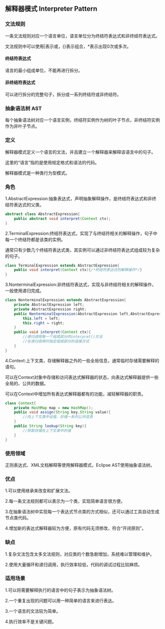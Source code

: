 ## 解释器模式 Interpreter Pattern

### 文法规则

一条文法规则对应一个语言单位，语言单位分为终结符表达式和非终结符表达式。

文法规则中可以使用|表示或，{}表示组合，*表示出现0次或多次。

#### 终结符表达式

语言的最小组成单位，不能再进行拆分。

#### 非终结符表达式

可以进行拆分的完整句子，拆分成一系列终结符或非终结符。

### 抽象语法树 AST

每个抽象语法树对应一个语言实例，终结符实例作为树的叶子节点，非终结符实例作为非叶子节点。

### 定义

解释器模式定义一个语言的文法，并且建立一个解释器来解释该语言中的句子。

这里的“语言”指的是使用规定格式和语法的代码。

解释器模式是一种类行为型模式。

### 角色

1.AbstractExpression:抽象表达式，声明抽象解释操作，是终结符表达式和非终结符表达式的父类。
```java
abstract class AbstractExpression{
    public abstract void interpret(Context ctx);
}
```
2.TerminalExpression:终结符表达式，实现了与终结符相关的解释操作，句子中每一个终结符都是该类的实例。

通常只有少数几个终结符表达式类，其实例可以通过非终结符表达式组成较为复杂的句子。
```java
class TerminalExpression extends AbstractExpression{
    public void interpret(Context ctx){/*终结符表达式的解释操作*/}
}
```
3.NonterminalExpression:非终结符表达式，实现与非终结符相关的解释操作，一般使用递归完成。
```java
class NonterminalExpression extends AbstractExpression{
    private AbstractExpression left;
    private AbstractExpression right;
    public NonterminalExpression(AbstractExpression left,AbstractExpression right){
        this.left = left;
        this.right = right;
    }
    public void interpret(Context ctx){
        //递归调用每一个组成部分的interpret()方法
        //在递归调用时指定组成部分的连接方式
    }
}
```
4.Context:上下文类，存储解释器之外的一些全局信息，通常临时存储需要解释的语句。

可以在Context对象中存储和访问表达式解释器的状态，向表达式解释器提供一些全局的、公共的数据。

可以在Context中增加所有表达式解释器都有的功能，减轻解释器的职责。

```java
class Context{
    private HashMap map = new HashMap();
    public void assign(String key,String value){
        //向上下文类中设值，存储一系列公共信息
    }
    public String lookup(String key){
        //获取存储在上下文类中的值
    }
}
```

### 使用领域

正则表达式、XML文档解释等使用解释器模式，Eclipse AST使用抽象语法树。

### 优点

1.可以使用继承来改变和扩展文法。

2.每一条文法规则都可以表示为一个类，实现简单语言很方便。

3.在抽象语法树中实现每一个表达式节点类的方式相似，还可以通过工具自动生成节点类代码。

4.增加新的表达式解释器较为方便，原有代码无须修改，符合“开闭原则”。

### 缺点

1.复杂文法包含太多文法规则，对应类的个数急剧增加，系统难以管理和维护。

2.使用大量循环和递归调用，执行效率较低，代码的调试过程比较麻烦。

### 适用场景

1.可以将需要解释执行的语言中的句子表示为抽象语法树。

2.一个重复出现的问题可以用一种简单的语言来进行表达。

3.一个语言的文法较为简单。

4.执行效率不是关键问题。